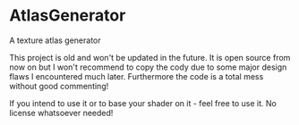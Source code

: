# AtlasGenerator
A texture atlas generator

This project is old and won't be updated in the future. It is open source from now on but I won't recommend to copy the cody due to some major design flaws I encountered much later.
Furthermore the code is a total mess without good commenting!

If you intend to use it or to base your shader on it - feel free to use it. No license whatsoever needed!
